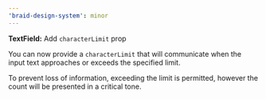```yaml
---
'braid-design-system': minor
---
```


**TextField:** Add `characterLimit` prop

You can now provide a `characterLimit` that will communicate when the input text approaches or exceeds the specified limit.

To prevent loss of information, exceeding the limit is permitted, however the count will be presented in a critical tone.
